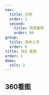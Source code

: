 ```yaml
---
nav:
  title: 示例
  order: 1
  second:
    title: 场景案例
    order: 99
group:
  title: 简单上手
  order: 0
title: 360 看图
order: 1
demo:
  cols: 2
---
```


## 360看图
 
<code src="./index.tsx" compact="true"></code>

